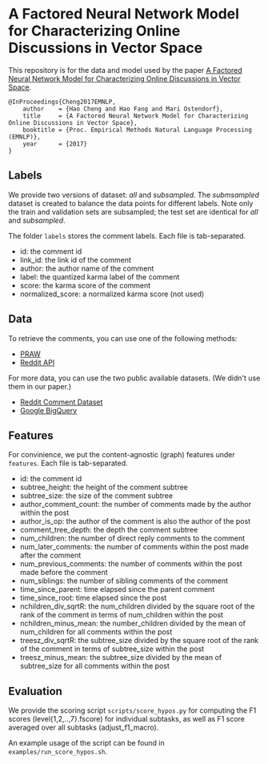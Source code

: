A Factored Neural Network Model for Characterizing Online Discussions in Vector Space
=================

This repository is for the data and model used by the paper
[A Factored Neural Network Model for Characterizing Online Discussions in Vector Space](http://www.aclweb.org/anthology/D17-1243).
```
@InProceedings{Cheng2017EMNLP,
 	author    = {Hao Cheng and Hao Fang and Mari Ostendorf},
	title     = {A Factored Neural Network Model for Characterizing Online Discussions in Vector Space},
	booktitle = {Proc. Empirical Methods Natural Language Processing (EMNLP)},
	year      = {2017}
}
```
## Labels ##
We provide two versions of dataset: *all* and *subsampled*.
The *submsampled* dataset is created to balance the data points for different labels.
Note only the train and validation sets are subsampled; the test set are identical for *all* and *subsampled*.

The folder `labels` stores the comment labels.
Each file is tab-separated.
* id: the comment id
* link_id: the link id of the comment
* author: the author name of the comment
* label: the quantized karma label of the comment
* score: the karma score of the comment
* normalized_score: a normalized karma score (not used)

## Data ##

To retrieve the comments, you can use one of the following methods:
* [PRAW](https://praw.readthedocs.io)
* [Reddit API](https://www.reddit.com/dev/api)

For more data, you can use the two public available datasets. (We didn't use them in our paper.)
* [Reddit Comment Dataset](https://redd.it/3bxlg7)
* [Google BigQuery](https://bigquery.cloud.google.com/table/fh-bigquery:reddit_comments.2016_05)

## Features ##

For convinience, we put the content-agnostic (graph) features under `features`.
Each file is tab-separated.
* id: the comment id
* subtree_height: the height of the comment subtree
* subtree_size: the size of the comment subtree
* author_comment_count: the number of comments made by the author within the post
* author_is_op: the author of the comment is also the author of the post
* comment_tree_depth: the depth the comment subtree
* num_children: the number of direct reply comments to the comment
* num_later_comments: the number of comments within the post made after the comment
* num_previous_comments: the number of comments within the post made before the comment
* num_siblings: the number of sibling comments of the comment
* time_since_parent: time elapsed since the parent comment
* time_since_root: time elapsed since the post
* nchildren_div_sqrtR: the num_children divided by the square root of the rank
	of the comment in terms of num_children within the post
* nchildren_minus_mean: the number_children divided by the mean of num_children
	for all comments within the post
* treesz_div_sqrtR: the subtree_size divided by the square root of the rank
	of the comment in terms of subtree_size within the post
* treesz_minus_mean: the subtree_size divided by the mean of subtree_size
	for all comments within the post

## Evaluation ##
	
We provide the scoring script `scripts/score_hypos.py`
for computing the F1 scores (level{1,2,..,7}.fscore) for individual subtasks, as well as 
F1 score averaged over all subtasks (adjust_f1_macro).

An example usage of the script can be found in `examples/run_score_hypos.sh`.
